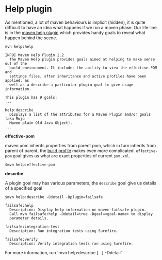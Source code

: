 # Help plugin

As mentioned, a lot of maven behaviours is implicit (hidden), it is quite difficult to have an idea what happens if we run a maven phase. Our life line is in the [maven help plugin](http://maven.apache.org/plugins/maven-help-plugin/describe-mojo.html) which provides handy goals to reveal what happen behind the scene. 

    mvn help:help
    
    INFO] Maven Help Plugin 2.2
      The Maven Help plugin provides goals aimed at helping to make sense out of the
      build environment. It includes the ability to view the effective POM and
      settings files, after inheritance and active profiles have been applied, as
      well as a describe a particular plugin goal to give usage information.

    This plugin has 9 goals:
    ...    

    help:describe
      Displays a list of the attributes for a Maven Plugin and/or goals (aka Mojo -
      Maven plain Old Java Object).
    ...

**effective-pom**

maven pom inherits properties from parent pom, which in turn inherits from parent of parent, the [build profile](build_profile.md) makes even more complicated. `effective-pom` goal gives us what are exact properties of current `pom.xml`.

    $mvn help:effective-pom

**describe**

A plugin goal may has various parameters, the `describe` goal give us details of a specified goal

    $mvn help:describe -Ddetail -Dplugin=failsafe
    
    failsafe:help
      Description: Display help information on maven-failsafe-plugin.
      Call mvn failsafe:help -Ddetail=true -Dgoal=<goal-name> to display
      parameter details.

    failsafe:integration-test
      Description: Run integration tests using Surefire.

    failsafe:verify
      Description: Verify integration tests ran using Surefire.

For more information, run 'mvn help:describe [...] -Ddetail'
